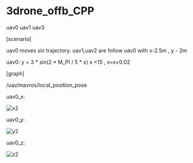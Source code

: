 # 3drone_offb_CPP

uav0 uav1 uav3

[scenario]

uav0 moves sin trajectory.
uav1,uav2 are follow uav0 with x-2.5m , y - 2m 





uav0:
      y = 3 * sin(2 * M_PI / 5 * x)
      x <15 , x=x+0.02



[graph]


/uav/mavros/local_position_pose

uav0_x:


![x2](https://github.com/JUSTUTAE/3drone_offb_CPP/assets/132987987/088fdcc3-0645-4520-8f69-c5373084de20)



uav0_y:


![y2](https://github.com/JUSTUTAE/3drone_offb_CPP/assets/132987987/6372b9a1-e936-4ecb-9fb1-583dfd648daf)


uav0_z:


![z2](https://github.com/JUSTUTAE/3drone_offb_CPP/assets/132987987/cdb769c6-3623-421f-8631-0e566f2b75af)

